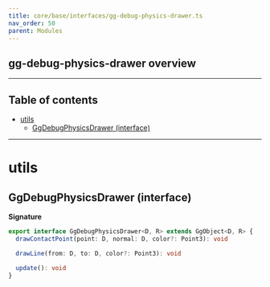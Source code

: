 ```yaml
---
title: core/base/interfaces/gg-debug-physics-drawer.ts
nav_order: 50
parent: Modules
---
```


## gg-debug-physics-drawer overview

---

<h2 class="text-delta">Table of contents</h2>

- [utils](#utils)
  - [GgDebugPhysicsDrawer (interface)](#ggdebugphysicsdrawer-interface)

---

# utils

## GgDebugPhysicsDrawer (interface)

**Signature**

```ts
export interface GgDebugPhysicsDrawer<D, R> extends GgObject<D, R> {
  drawContactPoint(point: D, normal: D, color?: Point3): void

  drawLine(from: D, to: D, color?: Point3): void

  update(): void
}
```
